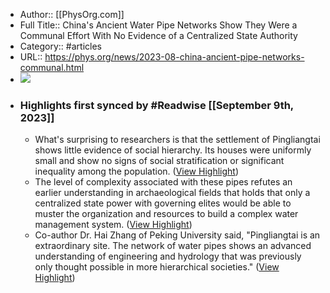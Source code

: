 - Author:: [[PhysOrg.com]]
- Full Title:: China's Ancient Water Pipe Networks Show They Were a Communal Effort With No Evidence of a Centralized State Authority
- Category:: #articles
- URL:: https://phys.org/news/2023-08-china-ancient-pipe-networks-communal.html
- ![](https://readwise-assets.s3.amazonaws.com/media/uploaded_book_covers/profile_343371/chinas-oldest-water-pi.jpg)
- ### Highlights first synced by #Readwise [[September 9th, 2023]]
    - What's surprising to researchers is that the settlement of Pingliangtai shows little evidence of social hierarchy. Its houses were uniformly small and show no signs of social stratification or significant inequality among the population. ([View Highlight](https://read.readwise.io/read/01h9tw29n72dmh80e3mpafndhx))
    - The level of complexity associated with these pipes refutes an earlier understanding in archaeological fields that holds that only a centralized state power with governing elites would be able to muster the organization and resources to build a complex water management system. ([View Highlight](https://read.readwise.io/read/01h9tw2ttrydbsqmw7p8j2hab9))
    - Co-author Dr. Hai Zhang of Peking University said, "Pingliangtai is an extraordinary site. The network of water pipes shows an advanced understanding of engineering and hydrology that was previously only thought possible in more hierarchical societies." ([View Highlight](https://read.readwise.io/read/01h9tw1a01nt2gsq42cakegbpd))
